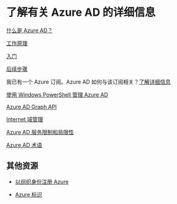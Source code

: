 <properties 
	pageTitle="了解有关 Azure AD 的详细信息 - Azure 教程" 
	description="Azure AD 内容集的学习路线图。" 
	services="active-directory" 
	documentationCenter="" 
	authors="curtand" 
	manager="terrylan" 
	editor=""/>

<tags 
	wacn.date="05/15/2015"
	ms.service="active-directory" 
	ms.workload="identity" 
	ms.tgt_pltfrm="na" 
	ms.devlang="na" 
	ms.topic="hero-article" 
	ms.date="04/20/2015" 
	ms.author="curtand"/>

# 了解有关 Azure AD 的详细信息

[什么是 Azure AD？](/documentation/articles/active-directory-whatis)

[工作原理](/documentation/articles/active-directory-works)

[入门](/documentation/articles/active-directory-get-started)

[后续步骤](/documentation/articles/active-directory-next-steps)

我已有一个 Azure 订阅。Azure AD 如何与该订阅相关？[了解详细信息](https://msdn.microsoft.com/zh-CN/library/azure/dn629581.aspx)

[使用 Windows PowerShell 管理 Azure AD](https://msdn.microsoft.com/zh-CN/library/azure/jj151815.aspx)

[Azure AD Graph API](https://msdn.microsoft.com/zh-CN/library/azure/hh974476.aspx) 

[Internet 域管理](https://msdn.microsoft.com/zh-CN/library/azure/hh969248.aspx)

[Azure AD 服务限制和局限性](https://msdn.microsoft.com/zh-CN/library/azure/dn764971.aspx)

[Azure AD 术语](https://msdn.microsoft.com/zh-CN/library/azure/jj944946.aspx)


## 其他资源

* [以组织身份注册 Azure](/documentation/articles/sign-up-organization)

* [Azure 标识](/documentation/articles/fundamentals-identity)



<!--HONumber=53-->